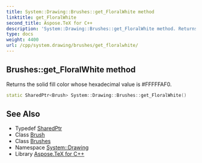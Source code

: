 ```yaml
---
title: System::Drawing::Brushes::get_FloralWhite method
linktitle: get_FloralWhite
second_title: Aspose.TeX for C++
description: 'System::Drawing::Brushes::get_FloralWhite method. Returns the solid fill color whose hexadecimal value is #FFFFFAF0 in C++.'
type: docs
weight: 4400
url: /cpp/system.drawing/brushes/get_floralwhite/
---
```

## Brushes::get_FloralWhite method


Returns the solid fill color whose hexadecimal value is #FFFFFAF0.

```cpp
static SharedPtr<Brush> System::Drawing::Brushes::get_FloralWhite()
```

## See Also

* Typedef [SharedPtr](../../../system/sharedptr/)
* Class [Brush](../../brush/)
* Class [Brushes](../)
* Namespace [System::Drawing](../../)
* Library [Aspose.TeX for C++](../../../)

